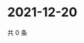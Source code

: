 # 2021-12-20

共 0 条

<!-- BEGIN WEIBO -->
<!-- 最后更新时间 Mon Dec 20 2021 17:00:49 GMT+0800 (China Standard Time) -->

<!-- END WEIBO -->
